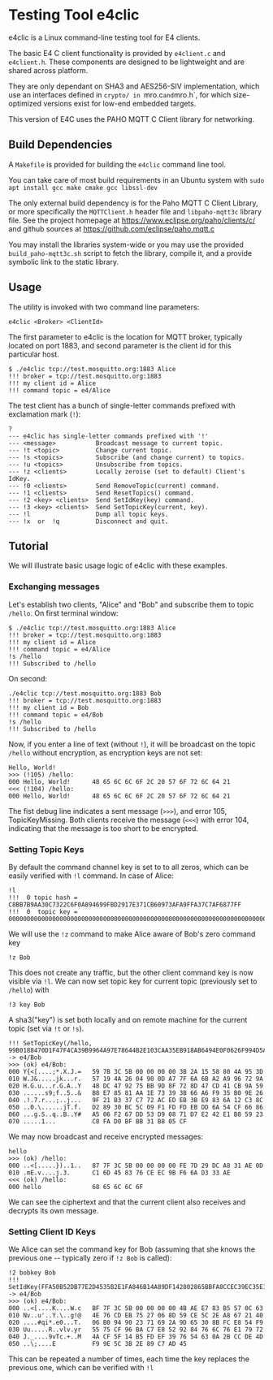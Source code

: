 # Testing Tool e4clic 

e4clic is a Linux command-line testing tool for E4 clients.

The basic E4 C client functionality is provided by `e4client.c` and 
`e4client.h`. These components are designed to be lightweight and
are shared across platform. 

They are only dependant on SHA3 and AES256-SIV implementation, which
use an interfaces defined in `crypto/
in `mro.c` and `mro.h`, for which size-optimized versions exist for low-end
embedded targets. 

This version of E4C uses the PAHO MQTT C Client library
for networking.


## Build Dependencies

A `Makefile` is provided for building the `e4clic` command line tool.

You can take care of most build requirements in an Ubuntu system with 
`sudo apt install gcc make cmake gcc libssl-dev`

The only external build dependency is for the Paho MQTT C Client Library, or
more specifically the `MQTTClient.h` header file and `libpaho-mqtt3c`
library file. See the project homepage at https://www.eclipse.org/paho/clients/c/ and github sources at https://github.com/eclipse/paho.mqtt.c

You may install the libraries system-wide or you may use the provided
`build_paho-mqtt3c.sh` script to fetch the library, compile it, and
a provide symbolic link to the static library.


## Usage

The utility is invoked with two command line parameters:
```
e4clic <Broker> <ClientId>
```
The first parameter to e4clic is the location for MQTT broker,
typically located on port 1883, and second parameter is the client id
for this particular host.
```
$ ./e4clic tcp://test.mosquitto.org:1883 Alice
!!! broker = tcp://test.mosquitto.org:1883
!!! my client id = Alice
!!! command topic = e4/Alice
```
The test client has a bunch of single-letter commands prefixed with
exclamation mark (`!`):
```
?
--- e4clic has single-letter commands prefixed with '!'
--- <message>           Broadcast message to current topic.
--- !t <topic>          Change current topic.
--- !s <topics>         Subscribe (and change current) to topics.
--- !u <topics>         Unsubscribe from topics.
--- !z <clients>        Locally zeroise (set to default) Client's IdKey.
--- !0 <clients>        Send RemoveTopic(current) command.
--- !1 <clients>        Send ResetTopics() command.
--- !2 <key> <clients>  Send SetIdKey(key) command.
--- !3 <key> <clients>  Send SetTopicKey(current, key).
--- !l                  Dump all topic keys.
--- !x  or  !q          Disconnect and quit.
```

## Tutorial

We will illustrate basic usage logic of e4clic with these examples.

### Exchanging messages

Let's establish two clients, "Alice" and "Bob" and subscribe them to topic 
`/hello`. On first terminal window:

```
$ ./e4clic tcp://test.mosquitto.org:1883 Alice
!!! broker = tcp://test.mosquitto.org:1883
!!! my client id = Alice
!!! command topic = e4/Alice
!s /hello
!!! Subscribed to /hello
```
On second:
```
./e4clic tcp://test.mosquitto.org:1883 Bob
!!! broker = tcp://test.mosquitto.org:1883
!!! my client id = Bob
!!! command topic = e4/Bob
!s /hello
!!! Subscribed to /hello

```
Now, if you enter a line of text (without `!`), it will be broadcast on the
topic `/hello` without encryption, as encryption keys are not set:
```
Hello, World!
>>> (!105) /hello:
000 Hello, World!      48 65 6C 6C 6F 2C 20 57 6F 72 6C 64 21
<<< (!104) /hello:
000 Hello, World!      48 65 6C 6C 6F 2C 20 57 6F 72 6C 64 21
```
The fist debug line indicates a sent message (`>>>`), and error 105,
TopicKeyMissing. Both clients receive the message (`<<<`) with error 104,
indicating that the message is too short to be encrypted.

### Setting Topic Keys

By default the command channel key is set to to all zeros, which can be
easily verified with `!l` command. In case of Alice:
```
!l
!!!  0 topic hash = C8BB7B9AA30C7322C6F0A894699FBD2917E371CB60973AFA9FFA37C7AF6877FF
!!!  0  topic key = 00000000000000000000000000000000000000000000000000000000000000000000000000000000000000000000000000000000000000000000000000000000
```
We will use the `!z` command to make Alice aware of Bob's zero command key
```
!z Bob
```
This does not create any traffic, but the other client command key is
now visible via `!l`. We can now set topic key for current topic (previously 
set to `/hello`)
with 
```
!3 key Bob
```
A sha3("key") is set both locally and on remote machine for the current
topic (set via `!t` or `!s`).
```
!!! SetTopicKey(/hello, 99B0188470D1F47F4CA39B9964A97E78644B2E103CAA35EB918AB6494E0F0626F994D5AE441D017F8010252A805B50E646D5D5676B752D45477C34182F59D632) -> e4/Bob
>>> (ok) e4/Bob:
000 Y{<[....;*.X.J.=   59 7B 3C 5B 00 00 00 00 3B 2A 15 58 80 4A 95 3D
010 W.J&.....jk...r.   57 19 4A 26 04 90 0D A7 7F 6A 6B A2 A9 96 72 9A
020 H.G.u...r.G.A..Y   48 DC 47 92 75 BB 9D 8F 72 8D 47 CD 41 CB 9A 59
030 ......s9;f..5..&   B8 E7 85 81 AA 1E 73 39 3B 66 A6 F9 35 B0 9E 26
040 .!.7.r...;..j...   9F 21 B3 37 C7 72 AC ED EB 3B E9 83 6A 12 C3 8C
050 ..0.\......jT.f.   D2 89 30 BC 5C 09 F1 FD FD EB DD 6A 54 CF 66 86
060 ...g.S..q..B..Y#   A5 06 F2 67 DD 53 D9 08 71 D7 E2 42 E1 B8 59 23
070 .....1...          C8 FA D0 BF BB 31 B8 05 CF
```
We may now broadcast and receive encrypted messages:
```
hello
>>> (ok) /hello:
000 ..<[.....})..1..   87 7F 3C 5B 00 00 00 00 FE 7D 29 DC A8 31 AE 0D
010 .mE.v....j.3.      C1 6D 45 83 76 CE EC 9B F6 6A D3 33 AE
<<< (ok) /hello:
000 hello              68 65 6C 6C 6F
```
We can see the ciphertext and that the current client also receives and decrypts its own message.


### Setting Client ID Keys

We Alice can set the command key for Bob (assuming that she knows the previous one -- typically zero if `!z Bob` is called):

```
!2 bobkey Bob
!!! SetIdKey(FFA50B52DB77E2D4535B2E1FA846B14A89DF142802865BBFA8CCEC39EC35E13120EA8D2B16C9BAD7B2F513A6E851F7BE5EB97769D40832136810BF6987815E9F) -> e4/Bob
>>> (ok) e4/Bob:
000 ..<[....K....W.c   BF 7F 3C 5B 00 00 00 00 4B AE E7 83 B5 57 0C 63
010 Nv..u'..Y.\..g!@   4E 76 CD EB 75 27 06 8D 59 CE 5C 2E A8 67 21 40
020 ....#qi*.e0...T.   06 B0 94 90 23 71 69 2A 9D 65 30 8B FC E8 54 F9
030 Uu.....R..vlv.yr   55 75 CF 96 BA C7 E8 52 92 84 76 6C 76 E1 79 72
040 J._....9vTc.+..M   4A CF 5F 14 B5 FD EF 39 76 54 63 0A 2B CC DE 4D
050 ..\;....E          F9 9E 5C 3B 2E 89 C7 AD 45
```

This can be repeated a number of times, each time the key replaces the previous one, which can be verified with `!l`

